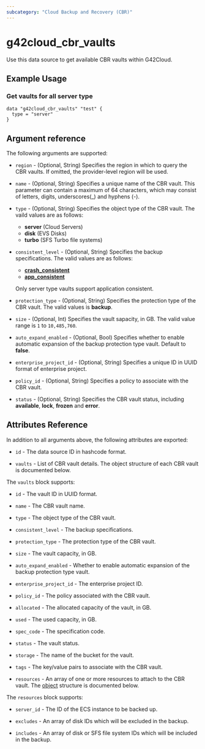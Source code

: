 ```yaml
---
subcategory: "Cloud Backup and Recovery (CBR)"
---
```


# g42cloud_cbr_vaults

Use this data source to get available CBR vaults within G42Cloud.

## Example Usage

### Get vaults for all server type

```hcl
data "g42cloud_cbr_vaults" "test" {
  type = "server"
}
```

## Argument reference

The following arguments are supported:

* `region` - (Optional, String) Specifies the region in which to query the CBR vaults.
  If omitted, the provider-level region will be used.

* `name` - (Optional, String) Specifies a unique name of the CBR vault. This parameter can contain a maximum of 64
  characters, which may consist of letters, digits, underscores(_) and hyphens (-).

* `type` - (Optional, String) Specifies the object type of the CBR vault. The vaild values are as follows:
  + **server** (Cloud Servers)
  + **disk** (EVS Disks)
  + **turbo** (SFS Turbo file systems)

* `consistent_level` - (Optional, String) Specifies the backup specifications.
  The valid values are as follows:
  + **[crash_consistent](https://docs.g42cloud.com/en-us/bp/cbr/cbr_07_0020.html)**
  + **[app_consistent](https://docs.g42cloud.com/en-us/bp/cbr/cbr_07_0020.html)**

  Only server type vaults support application consistent.

* `protection_type` - (Optional, String) Specifies the protection type of the CBR vault.
  The valid values is **backup**.

* `size` - (Optional, Int) Specifies the vault sapacity, in GB. The valid value range is `1` to `10,485,760`.

* `auto_expand_enabled` - (Optional, Bool) Specifies whether to enable automatic expansion of the backup protection
  type vault. Default to **false**.

* `enterprise_project_id` - (Optional, String) Specifies a unique ID in UUID format of enterprise project.

* `policy_id` - (Optional, String) Specifies a policy to associate with the CBR vault.

* `status` - (Optional, String) Specifies the CBR vault status, including **available**, **lock**, **frozen** and **error**.

## Attributes Reference

In addition to all arguments above, the following attributes are exported:

* `id` - The data source ID in hashcode format.

* `vaults` - List of CBR vault details. The object structure of each CBR vault is documented below.

The `vaults` block supports:

* `id` - The vault ID in UUID format.

* `name` - The CBR vault name.

* `type` - The object type of the CBR vault.

* `consistent_level` - The backup specifications.

* `protection_type` - The protection type of the CBR vault.

* `size` - The vault capacity, in GB.

* `auto_expand_enabled` - Whether to enable automatic expansion of the backup protection type vault.

* `enterprise_project_id` - The enterprise project ID.

* `policy_id` - The policy associated with the CBR vault.

* `allocated` - The allocated capacity of the vault, in GB.

* `used` - The used capacity, in GB.

* `spec_code` - The specification code.

* `status` - The vault status.

* `storage` - The name of the bucket for the vault.

* `tags` - The key/value pairs to associate with the CBR vault.

* `resources` - An array of one or more resources to attach to the CBR vault.
  The [object](#cbr_vault_resources) structure is documented below.

<a name="cbr_vault_resources"></a>
The `resources` block supports:

* `server_id` - The ID of the ECS instance to be backed up.

* `excludes` - An array of disk IDs which will be excluded in the backup.

* `includes` - An array of disk or SFS file system IDs which will be included in the backup.
